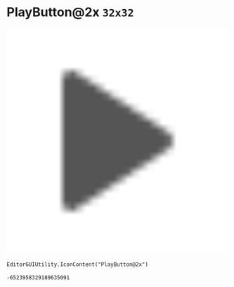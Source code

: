 # PlayButton@2x `32x32`
<img src="/img/PlayButton@2x.png" width=512 height=512>

``` CSharp
EditorGUIUtility.IconContent("PlayButton@2x")
```
```
-6523958329189635091
```
